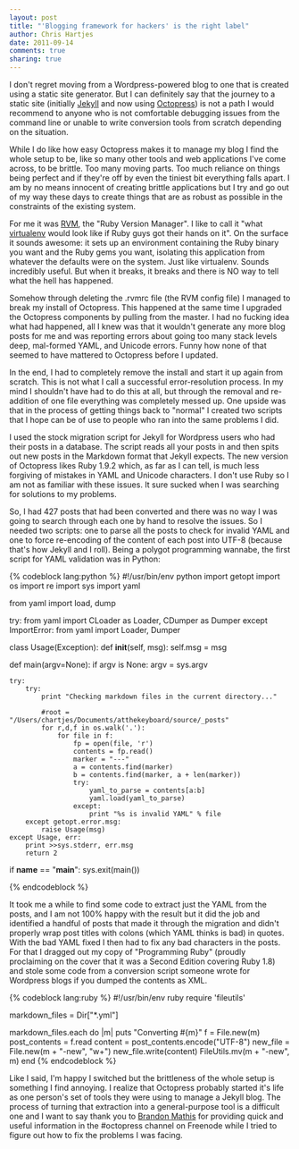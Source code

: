 ```yaml
---
layout: post
title: "'Blogging framework for hackers' is the right label"
author: Chris Hartjes
date: 2011-09-14
comments: true 
sharing: true 
---
```

I don't regret moving from a Wordpress-powered blog to one that is created using a static site generator. But I can definitely say that the journey
to a static site (initially [Jekyll](http://github.com/mojombo/jekyll) and now using [Octopress](http://octopress.org)) is not a path I would recommend
to anyone who is not comfortable debugging issues from the command line or unable to write conversion tools from scratch depending
on the situation.

While I do like how easy Octopress makes it to manage my blog I find the whole setup to be, like so many other tools and web applications I've come across, to be brittle. Too many moving parts. Too much reliance on things being perfect and if they're off by even the tiniest bit everything falls apart. I am by no means innocent of creating brittle applications but I try and go out of my way these days to create things that are as robust as possible in the constraints of the existing system.

For me it was [RVM](https://rvm.beginrescueend.com/), the "Ruby Version Manager". I like to call it "what [virtualenv](https://github.com/pypa/virtualenv) would look like if Ruby guys got their hands on it". On the surface it sounds awesome: it sets up an environment containing the Ruby binary you want and the Ruby gems you want, isolating this application from whatever the defaults were on the system. Just like virtualenv. Sounds incredibly useful. But when it breaks, it breaks and there is NO way to tell what the hell has happened.

Somehow through deleting the .rvmrc file (the RVM config file) I managed to break my install of Octopress. This happened at the same time I upgraded the Octopress components by pulling from the master. I had no fucking idea what had happened, all I knew was that it wouldn't generate any more blog posts for me and was reporting errors about going too many stack levels deep, mal-formed YAML, and Unicode errors. Funny how none of that seemed to have mattered to Octopress before I updated.

In the end, I had to completely remove the install and start it up again from scratch. This is not what I call a successful error-resolution process. In my mind I shouldn't have had to do this at all, but through the removal and re-addition of one file everything was completely messed up. One upside was that in the process of getting things back to "normal" I created two scripts that I hope can be of use to people who ran into the same problems I did.

I used the stock migration script for Jekyll for Wordpress users who had their posts in a database. The script reads all your posts in and then spits out new posts in the Markdown format that Jekyll expects. The new version of Octopress likes Ruby 1.9.2 which, as far as I can tell, is much less forgiving of mistakes in YAML and Unicode characters. I don't use Ruby so I am not as familiar with these issues. It sure sucked when I was searching for solutions to my problems.

So, I had 427 posts that had been converted and there was no way I was going to search through each one by hand to resolve the issues. So I needed two scripts: one to parse all the posts to check for invalid YAML and one to force re-encoding of the content of each post into UTF-8 (because that's how Jekyll and I roll). Being a polygot programming wannabe, the first script for YAML validation was in Python:

{% codeblock lang:python %}
#!/usr/bin/env python
import getopt
import os
import re
import sys
import yaml

from yaml import load, dump

try:
    from yaml import CLoader as Loader, CDumper as Dumper
except ImportError:
    from yaml import Loader, Dumper

class Usage(Exception):
    def __init__(self, msg):
        self.msg = msg

def main(argv=None):
    if argv is None:
        argv = sys.argv

    try:
        try:
            print "Checking markdown files in the current directory..."

            #root = "/Users/chartjes/Documents/atthekeyboard/source/_posts"
            for r,d,f in os.walk('.'):
                for file in f:
                    fp = open(file, 'r') 
                    contents = fp.read()
                    marker = "---"
                    a = contents.find(marker)
                    b = contents.find(marker, a + len(marker))
                    try:
                        yaml_to_parse = contents[a:b]
                        yaml.load(yaml_to_parse)
                    except:
                        print "%s is invalid YAML" % file
        except getopt.error.msg:
            raise Usage(msg)
    except Usage, err:
        print >>sys.stderr, err.msg
        return 2

if __name__ == "__main__":
    sys.exit(main())

{% endcodeblock %}

It took me a while to find some code to extract just the YAML from the posts, and I am not 100% happy with the result but it did the job and identified a handful of posts that made it through the migration and didn't properly wrap post titles with colons (which YAML thinks is bad) in quotes. With the bad YAML fixed I then had to fix any bad characters in the posts. For that I dragged out my copy of "Programming Ruby" (proudly proclaiming on the cover that it was a Second Edition covering Ruby 1.8) and stole some code from a conversion script someone wrote for Wordpress blogs if you dumped the contents as XML.

{% codeblock lang:ruby %}
#!/usr/bin/env ruby
require 'fileutils'

markdown_files = Dir["*.yml"]

markdown_files.each do |m|
    puts "Converting #{m}"
    f = File.new(m)
    post_contents = f.read
    content = post_contents.encode("UTF-8")
    new_file = File.new(m + "-new", "w+")
    new_file.write(content)
    FileUtils.mv(m + "-new", m)
end
{% endcodeblock %}

Like I said, I'm happy I switched but the brittleness of the whole setup is something I find annoying. I realize that Octopress probably started it's life as one person's set of tools they were using to manage a Jekyll blog. The process of turning that extraction into a general-purpose tool is a difficult one and I want to say thank you to [Brandon Mathis](https://github.com/imathis) for providing quick and useful information in the #octopress channel on Freenode while I tried to figure out how to fix the problems I was facing.

